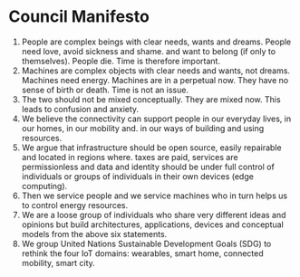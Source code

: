 # Council Manifesto
1. People are complex beings with clear needs, wants and dreams. People need love, avoid sickness and shame. and want to belong (if only to themselves). People die. Time is therefore important.
2. Machines are complex objects with clear needs and wants, not dreams. Machines need energy. Machines are in a perpetual now. They have no sense of birth or death. Time is not an issue.
3. The two should not be mixed conceptually. They are mixed now. This leads to confusion and anxiety.
4. We believe the connectivity can support people in our everyday lives, in our homes, in our mobility and. in our ways of building and using resources.
5. We argue that infrastructure should be open source, easily repairable and located in regions where. taxes are paid, services are permissionless and data and identity should be under full control of individuals or groups of individuals in their own devices (edge computing).
6. Then we service people and we service machines who in turn helps us to control energy resources.
7. We are a loose group of individuals who share very different ideas and opinions but build architectures, applications, devices and conceptual models from the above six statements.
8. We group United Nations Sustainable Development Goals (SDG) to rethink the four IoT domains: wearables, smart home, connected mobility, smart city.
